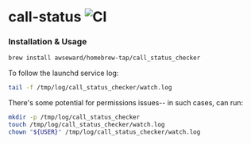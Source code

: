 # call-status ![CI](https://github.com/awseward/call_status/workflows/CI/badge.svg)

### Installation & Usage

```sh
brew install awseward/homebrew-tap/call_status_checker
```

To follow the launchd service log:

```sh
tail -f /tmp/log/call_status_checker/watch.log
```

There's some potential for permissions issues-- in such cases, can run:

```sh
mkdir -p /tmp/log/call_status_checker
touch /tmp/log/call_status_checker/watch.log
chown "${USER}" /tmp/log/call_status_checker/watch.log
```
